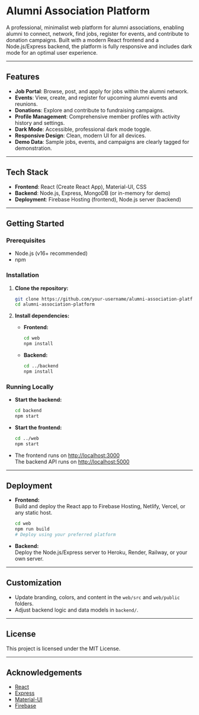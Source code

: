 # Alumni Association Platform

A professional, minimalist web platform for alumni associations, enabling alumni to connect, network, find jobs, register for events, and contribute to donation campaigns. Built with a modern React frontend and a Node.js/Express backend, the platform is fully responsive and includes dark mode for an optimal user experience.

---

## Features

- **Job Portal**: Browse, post, and apply for jobs within the alumni network.
- **Events**: View, create, and register for upcoming alumni events and reunions.
- **Donations**: Explore and contribute to fundraising campaigns.
- **Profile Management**: Comprehensive member profiles with activity history and settings.
- **Dark Mode**: Accessible, professional dark mode toggle.
- **Responsive Design**: Clean, modern UI for all devices.
- **Demo Data**: Sample jobs, events, and campaigns are clearly tagged for demonstration.

---

## Tech Stack

- **Frontend**: React (Create React App), Material-UI, CSS
- **Backend**: Node.js, Express, MongoDB (or in-memory for demo)
- **Deployment**: Firebase Hosting (frontend), Node.js server (backend)

---

## Getting Started

### Prerequisites

- Node.js (v16+ recommended)
- npm

### Installation

1. **Clone the repository:**
   ```sh
   git clone https://github.com/your-username/alumni-association-platform.git
   cd alumni-association-platform
   ```

2. **Install dependencies:**

   - **Frontend:**
     ```sh
     cd web
     npm install
     ```

   - **Backend:**
     ```sh
     cd ../backend
     npm install
     ```

### Running Locally

- **Start the backend:**
  ```sh
  cd backend
  npm start
  ```

- **Start the frontend:**
  ```sh
  cd ../web
  npm start
  ```

- The frontend runs on [http://localhost:3000](http://localhost:3000)  
  The backend API runs on [http://localhost:5000](http://localhost:5000)

---

## Deployment

- **Frontend:**  
  Build and deploy the React app to Firebase Hosting, Netlify, Vercel, or any static host.
  ```sh
  cd web
  npm run build
  # Deploy using your preferred platform
  ```

- **Backend:**  
  Deploy the Node.js/Express server to Heroku, Render, Railway, or your own server.

---

## Customization

- Update branding, colors, and content in the `web/src` and `web/public` folders.
- Adjust backend logic and data models in `backend/`.

---

## License

This project is licensed under the MIT License.

---

## Acknowledgements

- [React](https://reactjs.org/)
- [Express](https://expressjs.com/)
- [Material-UI](https://mui.com/)
- [Firebase](https://firebase.google.com/) 